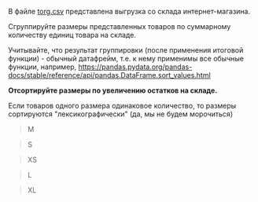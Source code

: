 В файле [torg.csv](https://stepik.org/media/attachments/lesson/345422/torg.csv) представлена выгрузка со склада интернет-магазина.

Сгруппируйте размеры представленных товаров по суммарному количеству единиц товара на складе.

Учитывайте, что результат группировки (после применения итоговой функции) - обычный датафрейм, т.е. к нему применимы все обычные функции, например, https://pandas.pydata.org/pandas-docs/stable/reference/api/pandas.DataFrame.sort_values.html

**Отсортируйте размеры по увеличению остатков на складе.**

Если товаров одного размера одинаковое количество, то размеры сортируются "лексикографически" (да, мы не будем морочиться)

> M

> S

> XS

> L

> XL
